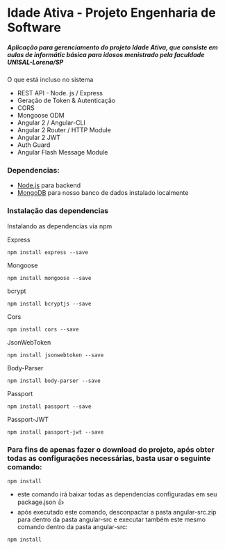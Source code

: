 # Idade Ativa - Projeto Engenharia de Software

##### Aplicação para gerenciamento do projeto Idade Ativa, que consiste em aulas de informátic básica para idosos menistrado pela faculdade UNISAL-Lorena/SP

O que está incluso no sistema

 * REST API - Node. js / Express
 * Geração de Token & Autenticação
 * CORS
 * Mongoose ODM
 * Angular 2 / Angular-CLI
 * Angular 2 Router / HTTP Module
 * Angular 2 JWT
 * Auth Guard
 * Angular Flash Message Module

### Dependencias:

 * [Node.js](https://nodejs.org/en/) para backend
 * [MongoDB](http://mongodb.com/) para nosso banco de dados instalado localmente

### Instalação das dependencias

Instalando as dependencias via npm

Express
```
npm install express --save
```

Mongoose
```
npm install mongoose --save
```

bcrypt
```
npm install bcryptjs --save
```

Cors
```
npm install cors --save
```

JsonWebToken
```
npm install jsonwebtoken --save
```

Body-Parser
```
npm install body-parser --save
```

Passport
```
npm install passport --save
```

Passport-JWT
```
npm install passport-jwt --save
```

### Para fins de apenas fazer o download do projeto, após obter todas as configurações necessárias, basta usar o seguinte comando:

```
npm install
```

* este comando irá baixar todas as dependencias configuradas em seu package.json :+1:
* após executado este comando, desconpactar a pasta angular-src.zip para dentro da pasta angular-src e executar também este mesmo comando dentro da pasta angular-src:
```
npm install
```
